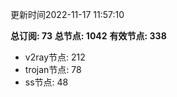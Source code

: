 更新时间2022-11-17 11:57:10

**总订阅: 73**
**总节点: 1042**
**有效节点: 338**
- v2ray节点: 212
- trojan节点: 78
- ss节点: 48
